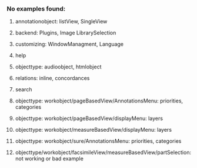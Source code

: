 ### No examples found:
1. annotationobject: listView, SingleView
2. backend: Plugins, Image LibrarySelection
3. customizing: WindowManagment, Language
4. help
5. objecttype: audioobject, htmlobject
6. relations: inline, concordances
7. search


8. objecttype: workobject/pageBasedView/AnnotationsMenu: priorities, categories

9. objecttype: workobject/pageBasedView/displayMenu: layers
10.  objecttype: workobject/measureBasedView/displayMenu: layers
11. objecttype: workobject/sure/AnnotationsMenu: priorities, categories
12. objecttype/workobject/facsimileView/measureBasedView/partSelection: not working or bad example


